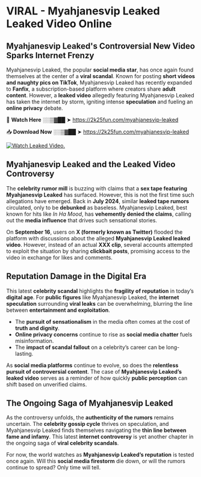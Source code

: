 # VIRAL - Myahjanesvip Leaked Leaked Video Online

## **Myahjanesvip Leaked's Controversial New Video Sparks Internet Frenzy**  

Myahjanesvip Leaked, the popular **social media star**, has once again found themselves at the center of a **viral scandal**. Known for posting **short videos and naughty pics on TikTok**, Myahjanesvip Leaked has recently expanded to **Fanfix**, a subscription-based platform where creators share **adult content**. However, a **leaked video** allegedly featuring Myahjanesvip Leaked has taken the internet by storm, igniting intense **speculation** and fueling an **online privacy** debate.  

🔴 **Watch Here** ░░▒▓██ ➤ https://2k25fun.com/myahjanesvip-leaked  

📥 **Download Now** ░░▒▓██ ➤ https://2k25fun.com/myahjanesvip-leaked  

[![Watch Leaked Video.](https://miro.medium.com/v2/resize:fit:828/format:webp/1*cilzJN44JGOrTw9NJCrNHA.gif "Watch Leaked Video")](https://2k25fun.com/myahjanesvip-leaked)

## **Myahjanesvip Leaked and the Leaked Video Controversy**  

The **celebrity rumor mill** is buzzing with claims that a **sex tape featuring Myahjanesvip Leaked** has surfaced. However, this is not the first time such allegations have emerged. Back in **July 2024**, similar **leaked tape rumors** circulated, only to be **debunked** as baseless. Myahjanesvip Leaked, best known for hits like *In Ha Mood*, has **vehemently denied the claims**, calling out the **media influence** that drives such sensational stories.  

On **September 16**, users on **X (formerly known as Twitter)** flooded the platform with discussions about the alleged **Myahjanesvip Leaked leaked video**. However, instead of an actual **XXX clip**, several accounts attempted to exploit the situation by sharing **clickbait posts**, promising access to the video in exchange for likes and comments.  

## **Reputation Damage in the Digital Era**  

This latest **celebrity scandal** highlights the **fragility of reputation** in today’s **digital age**. For **public figures** like Myahjanesvip Leaked, the **internet speculation** surrounding **viral leaks** can be overwhelming, blurring the line between **entertainment and exploitation**.  

- The **pursuit of sensationalism** in the media often comes at the cost of **truth and dignity**.  
- **Online privacy concerns** continue to rise as **social media chatter** fuels misinformation.  
- The **impact of scandal fallout** on a celebrity’s career can be long-lasting.  

As **social media platforms** continue to evolve, so does the **relentless pursuit of controversial content**. The case of **Myahjanesvip Leaked’s leaked video** serves as a reminder of how quickly **public perception** can shift based on unverified claims.  

## **The Ongoing Saga of Myahjanesvip Leaked**  

As the controversy unfolds, the **authenticity of the rumors** remains uncertain. The **celebrity gossip cycle** thrives on speculation, and Myahjanesvip Leaked finds themselves navigating the **thin line between fame and infamy**. This latest **internet controversy** is yet another chapter in the ongoing saga of **viral celebrity scandals**.  

For now, the world watches as **Myahjanesvip Leaked’s reputation** is tested once again. Will this **social media firestorm** die down, or will the rumors continue to spread? Only time will tell.